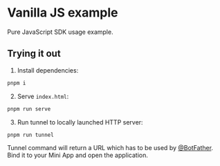 # Vanilla JS example

Pure JavaScript SDK usage example.

## Trying it out

1. Install dependencies:

```bash
pnpm i
```

2. Serve `index.html`:

```bash
pnpm run serve
```

3. Run tunnel to locally launched HTTP server:

```bash
pnpm run tunnel
```

Tunnel command will return a URL which has to be used by [@BotFather](https://t.me/botfather). Bind it to your Mini App and open the application.